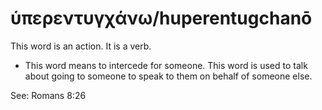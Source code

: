 # ὑπερεντυγχάνω/huperentugchanō
This word is an action. It is a verb.
* This word means to intercede for someone. This word is used to talk about going to someone to speak to them on behalf of someone else.

See: Romans 8:26
